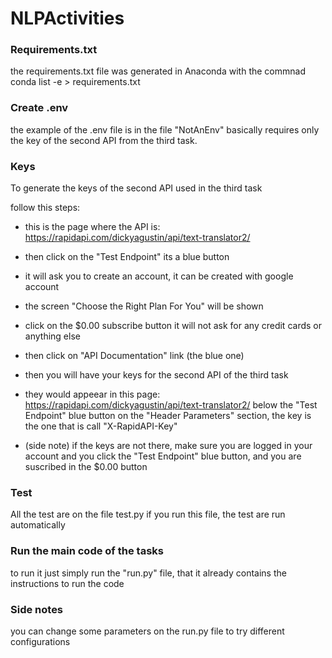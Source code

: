 # NLPActivities

### Requirements.txt

the requirements.txt file was generated in Anaconda 
with the commnad conda list -e > requirements.txt

### Create .env

the example of the .env file is in the file "NotAnEnv"
basically requires only the key of the second API from the third task.

### Keys

To generate the keys of the second API used in the third task

follow this steps:

* this is the page where the API is: https://rapidapi.com/dickyagustin/api/text-translator2/

* then click on the "Test Endpoint" its a blue button

* it will ask you to create an account, it can be created with google account

* the screen "Choose the Right Plan For You" will be shown

* click on the $0.00 subscribe button it will not ask for any credit cards or anything else

* then click on "API Documentation" link (the blue one)

* then you will have your keys for the second API of the third task

* they would appeear in this page: https://rapidapi.com/dickyagustin/api/text-translator2/
below the "Test Endpoint" blue button on the "Header Parameters" section, the key is the one that is call "X-RapidAPI-Key"

* (side note) if the keys are not there, make sure you are logged in your account and you click the "Test Endpoint" blue button, and you are suscribed in the $0.00 button

### Test

All the test are on the file test.py if you run this file, the test are run automatically
 
### Run the main code of the tasks

to run it just simply run the "run.py" file, that it already contains the instructions to run the code

### Side notes

you can change some parameters on the run.py file to try different configurations